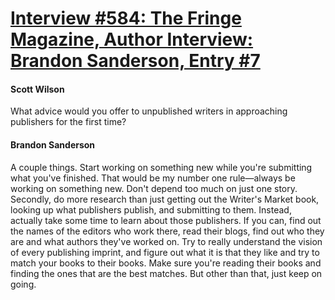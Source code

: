 # [Interview #584: The Fringe Magazine, Author Interview: Brandon Sanderson, Entry #7](https://www.theoryland.com/intvmain.php?i=584#7)

#### Scott Wilson

What advice would you offer to unpublished writers in approaching publishers for the first time?

#### Brandon Sanderson

A couple things. Start working on something new while you're submitting what you've finished. That would be my number one rule—always be working on something new. Don't depend too much on just one story. Secondly, do more research than just getting out the Writer's Market book, looking up what publishers publish, and submitting to them. Instead, actually take some time to learn about those publishers. If you can, find out the names of the editors who work there, read their blogs, find out who they are and what authors they've worked on. Try to really understand the vision of every publishing imprint, and figure out what it is that they like and try to match your books to their books. Make sure you're reading their books and finding the ones that are the best matches. But other than that, just keep on going.


